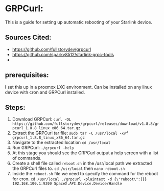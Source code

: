 # GRPCurl:
This is a guide for setting up automatic rebooting of your Starlink device. 

## Sources Cited:
- https://github.com/fullstorydev/grpcurl
- https://github.com/sparky8512/starlink-grpc-tools
- 
## prerequisites:
I set this up in a proxmox LXC environment.
Can be installed on any linux device with cron and GRPCurl installed. 

## Steps:
1. Download GRPCurl: `curl -OL https://github.com/fullstorydev/grpcurl/releases/download/v1.8.8/grpcurl_1.8.8_linux_x86_64.tar.gz`
2. Extract the GRPCurl tar file: `sudo tar -C /usr/local -xvf grpcurl_1.8.8_linux_x86_64.tar.gz`
3. Navigate to the extracted location `cd /usr/local`
4. Run GRPCurl: `./grpcurl -help`
5. At this stage you should see the GRPCurl output a help screen with a list of commands.
6. Create a shell file called `reboot.sh` in the /usr/local path we extracted the GRPCurl files to. `cd /usr/local` then `nano reboot.sh`
7. Inside the `reboot.sh` file we need to specify the command for the reboot for cron. 
`cd /usr/local
./grpcurl -plaintext -d {\"reboot\":{}} 192.168.100.1:9200 SpaceX.API.Device.Device/Handle`
